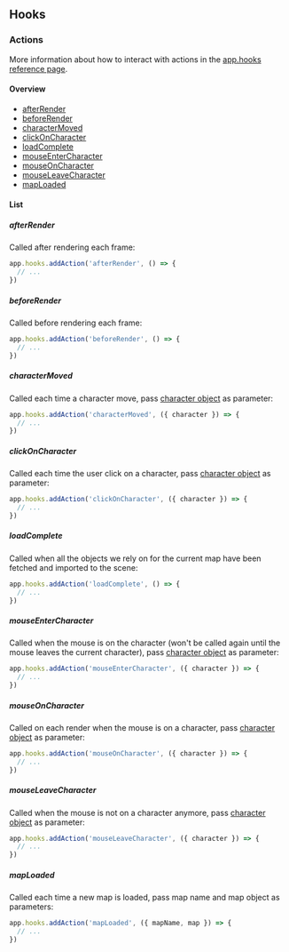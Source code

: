 ## Hooks

### Actions

More information about how to interact with actions in the [app.hooks reference page](./pages/reference/app.hooks.md).

#### Overview

- [afterRender](#afterRender)
- [beforeRender](#beforerender)
- [characterMoved](#charactermoved)
- [clickOnCharacter](#clickoncharacter)
- [loadComplete](#loadcomplete)
- [mouseEnterCharacter](#mouseentercharacter)
- [mouseOnCharacter](#mouseoncharacter)
- [mouseLeaveCharacter](#mouseleavecharacter)
- [mapLoaded](#maploaded)

#### List

##### **afterRender**

Called after rendering each frame:
```javascript
app.hooks.addAction('afterRender', () => {
  // ...
})
```

##### **beforeRender**

Called before rendering each frame:
```javascript
app.hooks.addAction('beforeRender', () => {
  // ...
})
```

##### **characterMoved**
Called each time a character move, pass [character object](./pages/reference/character.md) as parameter:
```javascript
app.hooks.addAction('characterMoved', ({ character }) => {
  // ...
})
```

##### **clickOnCharacter**
Called each time the user click on a character, pass [character object](./pages/reference/character.md) as parameter:
```javascript
app.hooks.addAction('clickOnCharacter', ({ character }) => {
  // ...
})
```

##### **loadComplete**
Called when all the objects we rely on for the current map have been fetched and imported to the scene:
```javascript
app.hooks.addAction('loadComplete', () => {
  // ...
})
```

##### **mouseEnterCharacter**
Called when the mouse is on the character (won't be called again until the mouse leaves the current character), pass [character object](./pages/reference/character.md) as parameter:
```javascript
app.hooks.addAction('mouseEnterCharacter', ({ character }) => {
  // ...
})
```

##### **mouseOnCharacter**
Called on each render when the mouse is on a character, pass [character object](./pages/reference/character.md) as parameter:
```javascript
app.hooks.addAction('mouseOnCharacter', ({ character }) => {
  // ...
})
```

##### **mouseLeaveCharacter**
Called when the mouse is not on a character anymore, pass [character object](./pages/reference/character.md) as parameter:
```javascript
app.hooks.addAction('mouseLeaveCharacter', ({ character }) => {
  // ...
})
```

##### **mapLoaded**
Called each time a new map is loaded, pass map name and map object as parameters:
```javascript
app.hooks.addAction('mapLoaded', ({ mapName, map }) => {
  // ...
})
```
